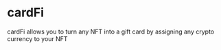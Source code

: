 # cardFi
cardFi allows you to turn any NFT into a gift card by assigning any crypto currency to your NFT
